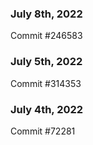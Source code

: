 ### July 8th, 2022

Commit #246583

### July 5th, 2022

Commit #314353


### July 4th, 2022

Commit #72281
